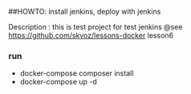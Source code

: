 ##HOWTO: install jenkins, deploy with jenkins

Description : this is test project for test jenkins @see https://github.com/skvoz/lessons-docker lesson6

### run 

 - docker-compose composer install 
 - docker-compose up -d 